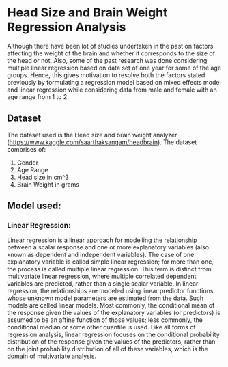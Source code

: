# Head Size and Brain Weight Regression Analysis
Although there have been lot of studies undertaken in the past on factors affecting the weight of the brain and whether it corresponds to the size of the head or not. Also, some of the past research was done considering multiple linear regression based on data set of one year for some of the age groups. Hence, this gives motivation to resolve both the factors stated previously by formulating a regression model based on mixed effects model and linear regression while considering data from male and female with an age range from 1 to 2. 

## Dataset
The dataset used is the Head size and brain weight analyzer (https://www.kaggle.com/saarthaksangam/headbrain). 
  The dataset comprises of:
  1. Gender
  2. Age Range
  3. Head size in cm^3
  4. Brain Weight in grams

## Model used:

### Linear Regression: 
  Linear regression is a linear approach for modelling the relationship between a scalar response and one or more explanatory variables (also known as dependent and independent variables). The case of one explanatory variable is called simple linear regression; for more than one, the process is called multiple linear regression. This term is distinct from multivariate linear regression, where multiple correlated dependent variables are predicted, rather than a single scalar variable.
  In linear regression, the relationships are modeled using linear predictor functions whose unknown model parameters are estimated from the data. Such models are called linear models. Most commonly, the conditional mean of the response given the values of the explanatory variables (or predictors) is assumed to be an affine function of those values; less commonly, the conditional median or some other quantile is used. Like all forms of regression analysis, linear regression focuses on the conditional probability distribution of the response given the values of the predictors, rather than on the joint probability distribution of all of these variables, which is the domain of multivariate analysis.
